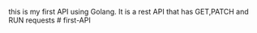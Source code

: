 this is my first API using Golang. It is a rest API that has GET,PATCH and RUN requests # first-API
